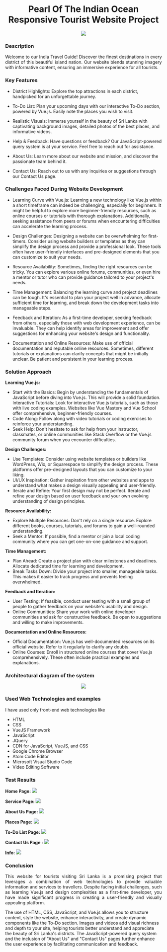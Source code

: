<h1 align="center">Pearl Of The Indian Ocean <br>Responsive Tourist Website Project </h1>

<div align="center">
<img  src="https://github.com/rihamnazeer/Pearl-Of-The-Indian-Ocean/assets/90144970/bbe848c9-a3b7-453e-ae25-768328b98edd">
</div>
  
### Description 
<p align="justify"> Welcome to our India Travel Guide! Discover the finest destinations in every district of this beautiful island nation. Our website blends stunning imagery with informative content, ensuring an immersive experience for all tourists.</p>

### Key Features
- District Highlights: Explore the top attractions in each district, handpicked for an unforgettable journey.

- To-Do List: Plan your upcoming days with our interactive To-Do section, powered by Vue.js. Easily note the places you wish to visit.

- Realistic Visuals: Immerse yourself in the beauty of Sri Lanka with captivating background images, detailed photos of the best places, and informative videos.

- Help & Feedback: Have questions or feedback? Our JavaScript-powered query system is at your service. Feel free to reach out for assistance.

- About Us: Learn more about our website and mission, and discover the passionate team behind it.

- Contact Us: Reach out to us with any inquiries or suggestions through our Contact Us page.
  
### Challenges Faced During Website Development 
- Learning Curve with Vue.js: Learning a new technology like Vue.js within a short timeframe can indeed be challenging, especially for beginners. It might be helpful to explore more beginner-friendly resources, such as online courses or tutorials with thorough explanations. Additionally, seeking assistance from peers or forums when encountering difficulties can accelerate the learning process.

- Design Challenges: Designing a website can be overwhelming for first-timers. Consider using website builders or templates as they can simplify the design process and provide a professional look. These tools often have user-friendly interfaces and pre-designed elements that you can customize to suit your needs.

- Resource Availability: Sometimes, finding the right resources can be tricky. You can explore various online forums, communities, or even hire a mentor or tutor who can provide guidance tailored to your project's needs.

- Time Management: Balancing the learning curve and project deadlines can be tough. It's essential to plan your project well in advance, allocate sufficient time for learning, and break down the development tasks into manageable steps.

- Feedback and Iteration: As a first-time developer, seeking feedback from others, especially those with web development experience, can be invaluable. They can help identify areas for improvement and offer suggestions for enhancing your website's design and functionality.

- Documentation and Online Resources: Make use of official documentation and reputable online resources. Sometimes, different tutorials or explanations can clarify concepts that might be initially unclear. Be patient and persistent in your learning process.
  
### Solution Approach
**Learning Vue.js:**
- Start with the Basics: Begin by understanding the fundamentals of JavaScript before diving into Vue.js. This will provide a solid foundation.
Interactive Tutorials: Look for interactive Vue.js tutorials, such as those with live coding examples. Websites like Vue Mastery and Vue School offer comprehensive, beginner-friendly courses.
- Code Along: Follow along with video tutorials or coding exercises to reinforce your understanding.
- Seek Help: Don't hesitate to ask for help from your instructor, classmates, or online communities like Stack Overflow or the Vue.js community forum when you encounter difficulties.
  
**Design Challenges:**
- Use Templates: Consider using website templates or builders like WordPress, Wix, or Squarespace to simplify the design process. These platforms offer pre-designed layouts that you can customize to your liking.
- UI/UX Inspiration: Gather inspiration from other websites and apps to understand what makes a design visually appealing and user-friendly.
- Iterate and Refine: Your first design may not be perfect. Iterate and refine your design based on user feedback and your own evolving understanding of design principles.
  
**Resource Availability:**
- Explore Multiple Resources: Don't rely on a single resource. Explore different books, courses, tutorials, and forums to gain a well-rounded understanding.
- Seek a Mentor: If possible, find a mentor or join a local coding community where you can get one-on-one guidance and support.

**Time Management:**
- Plan Ahead: Create a project plan with clear milestones and deadlines. Allocate dedicated time for learning and development.
- Break Tasks Down: Divide your project into smaller, manageable tasks. This makes it easier to track progress and prevents feeling overwhelmed.

**Feedback and Iteration:**
- User Testing: If feasible, conduct user testing with a small group of people to gather feedback on your website's usability and design.
- Online Communities: Share your work with online developer communities and ask for constructive feedback. Be open to suggestions and willing to make improvements.

**Documentation and Online Resources:**
- Official Documentation: Vue.js has well-documented resources on its official website. Refer to it regularly to clarify any doubts.
- Online Courses: Enroll in structured online courses that cover Vue.js comprehensively. These often include practical examples and explanations.

  
### Architectural diagram of the system
<div align="center">
<img  src="https://github.com/rihamnazeer/Pearl-Of-The-Indian-Ocean/assets/90144970/a54f77f1-266c-4162-b3b5-a702a25e382a">
</div>

### Used Web Technologies and examples
I have used only front-end web technologies like
- HTML                        
- CSS                 
- VueJS Framework
- JavaScript
- JQuery
- CDN for JavaScript, VueJS, and CSS
- Google Chrome Browser     
- Atom Code Editor    
- Microsoft Visual Studio Code
- Video Editing Software
  
### Test Results
**Home Page:** 
<img  src="https://github.com/rihamnazeer/Pearl-Of-The-Indian-Ocean/assets/90144970/7183ee19-872f-4a0f-9984-53183cb8dc45">


**Service Page:**
<img  src="https://github.com/rihamnazeer/Pearl-Of-The-Indian-Ocean/assets/90144970/d67a10d8-8e12-466d-a42d-6cada277644e">

**About Us Page:**
<img  src="https://github.com/rihamnazeer/Pearl-Of-The-Indian-Ocean/assets/90144970/4e8e5a37-4a01-4e3f-95f0-5b322b980896">


**Places Page:**
<img  src="https://github.com/rihamnazeer/Pearl-Of-The-Indian-Ocean/assets/90144970/05b74d04-cc86-45ea-b596-6a9928b79aff">


**To-Do List Page:**
<img  src="https://github.com/rihamnazeer/Pearl-Of-The-Indian-Ocean/assets/90144970/bafade30-1a96-42a5-bbe7-c4518b53fc00">

**Contact Us Page :**
<img  src="https://github.com/rihamnazeer/Pearl-Of-The-Indian-Ocean/assets/90144970/0764ae49-6428-4944-a87e-566a05ea8754">


**Info:** 
<img  src="https://github.com/rihamnazeer/Pearl-Of-The-Indian-Ocean/assets/90144970/967bbb8b-f16c-4e0c-b27d-15d325af8e44">



### Conclusion
<p align="justify">This website for tourists visiting Sri Lanka is a promising project that leverages a combination of web technologies to provide valuable information and services to travellers. Despite facing initial challenges, such as learning Vue.js and design complexities as a first-time developer, you have made significant progress in creating a user-friendly and visually appealing platform.</p>

<p>The use of HTML, CSS, JavaScript, and Vue.js allows you to structure content, style the website, enhance interactivity, and create dynamic components like the To-Do section. Images and videos add visual richness and depth to your site, helping tourists better understand and appreciate the beauty of Sri Lanka's districts. The JavaScript-powered query system and the inclusion of "About Us" and "Contact Us" pages further enhance the user experience by facilitating communication and feedback. </p>



